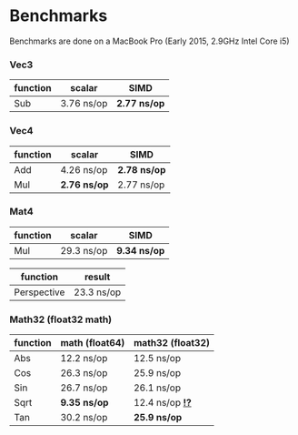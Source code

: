 # Benchmarks

Benchmarks are done on a MacBook Pro (Early 2015, 2.9GHz Intel Core i5)

### Vec3

function | scalar         | SIMD
-------- | -------------- | --------------
Sub      | 3.76 ns/op     | **2.77 ns/op**

### Vec4

function | scalar         | SIMD
-------- | -------------- | --------------
Add      | 4.26 ns/op     | **2.78 ns/op**
Mul      | **2.76 ns/op** | 2.77 ns/op

### Mat4

function | scalar         | SIMD
-------- | -------------- | --------------
Mul      | 29.3 ns/op     | **9.34 ns/op**

function    | result
----------- | ----------
Perspective | 23.3 ns/op

### Math32 (float32 math)

function | math (float64) | math32 (float32)
-------- | -------------- | ----------------
Abs      | 12.2 ns/op     | 12.5 ns/op
Cos      | 26.3 ns/op     | 25.9 ns/op
Sin      | 26.7 ns/op     | 26.1 ns/op
Sqrt     | **9.35 ns/op** | 12.4 ns/op [**!?**](https://github.com/rkusa/ml/issues/1)
Tan      | 30.2 ns/op     | **25.9 ns/op**
